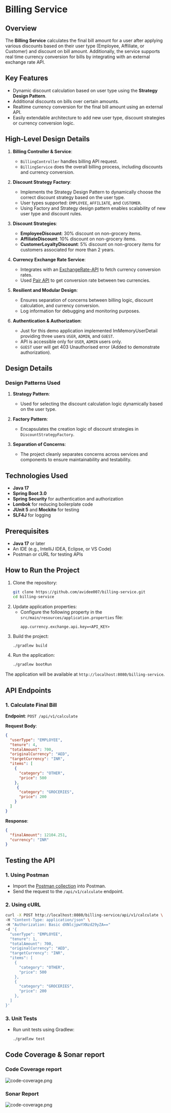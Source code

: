 # Billing Service

## Overview
The **Billing Service** calculates the final bill amount for a user after applying various discounts based on their user type (Employee, Affiliate, or Customer) and discount on bill amount. Additionally, the service supports real time currency conversion for bills by integrating with an external exchange rate API.

## Key Features
- Dynamic discount calculation based on user type using the **Strategy Design Pattern**.
- Additional discounts on bills over certain amounts.
- Realtime currency conversion for the final bill amount using an external API.
- Easily extendable architecture to add new user type, discount strategies or currency conversion logic.

## High-Level Design Details
1. **Billing Controller & Service**:
   -  `BillingController` handles billing API request.
   -  `BillingService` does the overall billing process, including discounts and currency conversion.
   
2. **Discount Strategy Factory**:
    - Implements the Strategy Design Pattern to dynamically choose the correct discount strategy based on the user type.
    - User types supported: `EMPLOYEE`, `AFFILIATE`, and `CUSTOMER`.
    - Using Factory and Strategy design pattern enables scalability of new user type and discount rules.

3. **Discount Strategies**:
    - **EmployeeDiscount**: 30% discount on non-grocery items.
    - **AffiliateDiscount**: 10% discount on non-grocery items.
    - **CustomerLoyaltyDiscount**: 5% discount on non-grocery items for customers associated for more than 2 years.

4. **Currency Exchange Rate Service**:
    - Integrates with an [ExchangeRate-API](https://www.exchangerate-api.com/) to fetch currency conversion rates.
    - Used [Pair API](https://www.exchangerate-api.com/docs/pair-conversion-requests) to get conversion rate between two currencies.

5. **Resilient and Modular Design**:
    - Ensures separation of concerns between billing logic, discount calculation, and currency conversion.
    - Log information for debugging and monitoring purposes.

6. **Authentication & Authorization**:
   - Just for this demo application implemented ImMemoryUserDetail providing three users `USER`, `ADMIN`, and `GUEST`.
   - API is accessible only for `USER`, `ADMIN` users only. 
   - `GUEST` user will get 403 Unauthorised error (Added to demonstrate authorization).

## Design Details

### Design Patterns Used

1. **Strategy Pattern**:
   - Used for selecting the discount calculation logic dynamically based on the user type.

2. **Factory Pattern**:
   - Encapsulates the creation logic of discount strategies in `DiscountStrategyFactory`.

3. **Separation of Concerns**:
   - The project cleanly separates concerns across services and components to ensure maintainability and testability.

## Technologies Used
- **Java 17**
- **Spring Boot 3.0**
- **Spring Security** for authentication and authorization
- **Lombok** for reducing boilerplate code
- **JUnit 5** and **Mockito** for testing
- **SLF4J** for logging

## Prerequisites
- **Java 17** or later
- An IDE (e.g., IntelliJ IDEA, Eclipse, or VS Code)
- Postman or cURL for testing APIs

## How to Run the Project
1. Clone the repository:
   ```bash
   git clone https://github.com/avidee007/billing-service.git
   cd billing-service
   ```
2. Update application properties:
    - Configure the following property in the `src/main/resources/application.properties` file:
      ```properties
      app.currency.exchange.api.key=<API_KEY>
      ```
3. Build the project:
   ```bash
   ./gradlew build
   ```
4. Run the application:
   ```bash
   ./gradlew bootRun
   ```
   
The application will be available at `http://localhost:8080/billing-service`.

## API Endpoints

### 1. Calculate Final Bill
**Endpoint**: `POST /api/v1/calculate`

**Request Body**:
```json
{
  "userType": "EMPLOYEE",
  "tenure": 4,
  "totalAmount": 700,
  "originalCurrency": "AED",
  "targetCurrency": "INR",
  "items": [
    {
      "category": "OTHER",
      "price": 500
    },
     {
      "category": "GROCERIES",
      "price": 200
    }
  ]
}
```

**Response**:
```json
{
  "finalAmount": 12104.251,
  "currency": "INR"
}
```

## Testing the API

### 1. Using Postman
- Import the [Postman collection](postman/BillingServiceAPI.postman_collection.json) into Postman.
- Send the request to the `/api/v1/calculate` endpoint.

### 2. Using cURL
```bash
curl -X POST http://localhost:8080/billing-service/api/v1/calculate \
-H "Content-Type: application/json" \
-H "Authorization: Basic dXNlcjpwYXNzd29yZA=="
-d '{
  "userType": "EMPLOYEE",
  "tenure": 1,
  "totalAmount": 700,
  "originalCurrency": "AED",
  "targetCurrency": "INR",
  "items": [
    {
      "category": "OTHER",
      "price": 500
    },
    {
      "category": "GROCERIES",
      "price": 200
    },
  ]
}'
```

### 3. Unit Tests
- Run unit tests using Gradlew:
  ```bash
  ./gradlew test
  ```
  
## Code Coverage & Sonar report

### Code Coverage report
![code-coverage.png](images/code.png)

### Sonar Report
![code-coverage.png](images/sonar.png)
  


